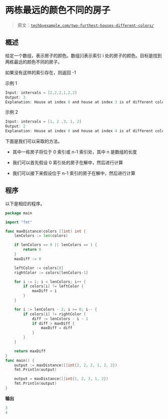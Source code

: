 # 两栋最远的颜色不同的房子

> 原文：[`techbyexample.com/two-furthest-houses-different-colors/`](https://techbyexample.com/two-furthest-houses-different-colors/)

## **概述**

给定一个数组，表示房子的颜色。数组[i]表示索引 i 处的房子的颜色。目标是找到两栋最远的颜色不同的房子。

如果没有这样的索引存在，则返回 -1

示例 1

```go
Input: intervals = [2,2,2,1,2,2]
Output: 3
Explanation: House at index 0 and house at index 3 is of different colors
```

示例 2

```go
Input: intervals = [1, 2 ,3, 1, 2]
Output: 2
Explanation: House at index 0 and house at index 4 is of different colors
```

下面是我们可以采取的方法。

+   其中一栋房子将位于 0 索引或 n-1 索引处，其中 n 是数组的长度

+   我们可以首先假设 0 索引处的房子在解中，然后进行计算

+   我们可以接下来假设位于 n-1 索引的房子在解中，然后进行计算

## **程序**

以下是相应的程序。

```go
package main

import "fmt"

func maxDistance(colors []int) int {
	lenColors := len(colors)

	if lenColors == 0 || lenColors == 1 {
		return 0
	}
	maxDiff := 0

	leftColor := colors[0]
	rightColor := colors[lenColors-1]

	for i := 1; i < lenColors; i++ {
		if colors[i] != leftColor {
			maxDiff = i
		}
	}

	for i := lenColors - 2; i >= 0; i-- {
		if colors[i] != rightColor {
			diff := lenColors - i - 1
			if diff > maxDiff {
				maxDiff = diff
			}
		}
	}

	return maxDiff
}
func main() {
	output := maxDistance([]int{2, 2, 2, 1, 2, 2})
	fmt.Println(output)

	output = maxDistance([]int{1, 2, 3, 1, 2})
	fmt.Println(output)
}
```

**输出**

```go
3
4
```
